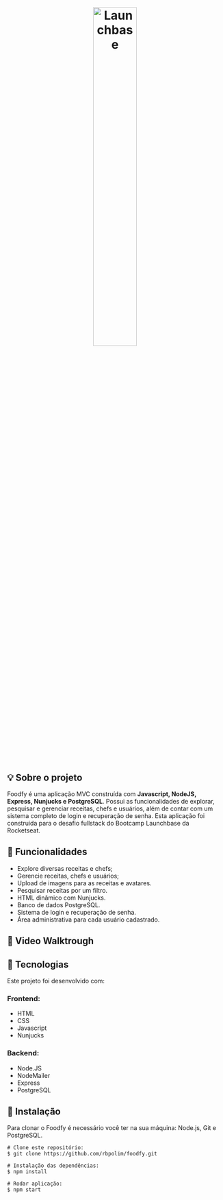 <h1 align="center">
    <img width="45%" alt="Launchbase" title="Launchbase" src="https://camo.githubusercontent.com/268b1344409fac98c4eeda520482b6910c4ddcba/68747470733a2f2f73746f726167652e676f6f676c65617069732e636f6d2f676f6c64656e2d77696e642f626f6f7463616d702d6c61756e6368626173652f6c6f676f2e706e67"/>
</h1>


## 💡 **Sobre o projeto**
Foodfy é uma aplicação MVC construída com **Javascript, NodeJS, Express, Nunjucks e PostgreSQL**. Possui as funcionalidades de explorar, pesquisar e gerenciar receitas, chefs e usuários, além de contar com um sistema completo de login e recuperação de senha.
Esta aplicação foi construida para o desafio fullstack do Bootcamp Launchbase da Rocketseat.

## 📑 **Funcionalidades**

- Explore diversas receitas e chefs;
- Gerencie receitas, chefs e usuários;
- Upload de imagens para as receitas e avatares.
- Pesquisar receitas por um filtro.
- HTML dinâmico com Nunjucks.
- Banco de dados PostgreSQL.
- Sistema de login e recuperação de senha.
- Área administrativa para cada usuário cadastrado.

## 🎥 Video Walktrough
<!-- ![launchstore1](https://user-images.githubusercontent.com/66570560/95655291-88d9f380-0adc-11eb-9803-6569e7864315.gif) -->

## 🔧 **Tecnologias**
Este projeto foi desenvolvido com:

### Frontend:

- HTML
- CSS
- Javascript
- Nunjucks

### Backend:

- Node.JS
- NodeMailer
- Express
- PostgreSQL

## 💽 **Instalação**

Para clonar o Foodfy é necessário você ter na sua máquina: Node.js, Git e PostgreSQL.

```
# Clone este repositório:
$ git clone https://github.com/rbpolim/foodfy.git

# Instalação das dependências:
$ npm install

# Rodar aplicação:
$ npm start
```
